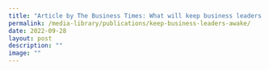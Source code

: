 ```yaml
---
title: "Article by The Business Times: What will keep business leaders awake in 2023?"
permalink: /media-library/publications/keep-business-leaders-awake/
date: 2022-09-28
layout: post
description: ""
image: ""
---
```

